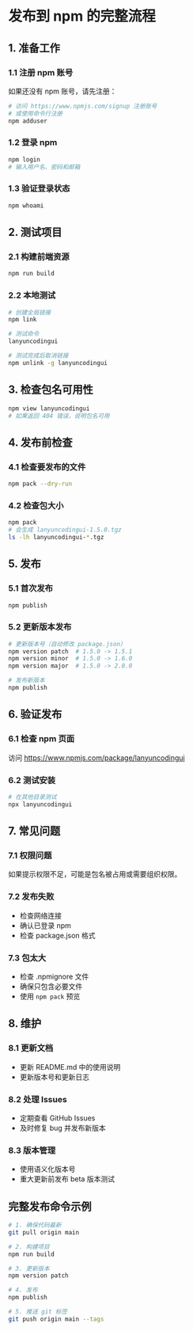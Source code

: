 # 发布到 npm 的完整流程

## 1. 准备工作

### 1.1 注册 npm 账号
如果还没有 npm 账号，请先注册：
```bash
# 访问 https://www.npmjs.com/signup 注册账号
# 或使用命令行注册
npm adduser
```

### 1.2 登录 npm
```bash
npm login
# 输入用户名、密码和邮箱
```

### 1.3 验证登录状态
```bash
npm whoami
```

## 2. 测试项目

### 2.1 构建前端资源
```bash
npm run build
```

### 2.2 本地测试
```bash
# 创建全局链接
npm link

# 测试命令
lanyuncodingui

# 测试完成后取消链接
npm unlink -g lanyuncodingui
```

## 3. 检查包名可用性

```bash
npm view lanyuncodingui
# 如果返回 404 错误，说明包名可用
```

## 4. 发布前检查

### 4.1 检查要发布的文件
```bash
npm pack --dry-run
```

### 4.2 检查包大小
```bash
npm pack
# 会生成 lanyuncodingui-1.5.0.tgz
ls -lh lanyuncodingui-*.tgz
```

## 5. 发布

### 5.1 首次发布
```bash
npm publish
```

### 5.2 更新版本发布
```bash
# 更新版本号（自动修改 package.json）
npm version patch  # 1.5.0 -> 1.5.1
npm version minor  # 1.5.0 -> 1.6.0
npm version major  # 1.5.0 -> 2.0.0

# 发布新版本
npm publish
```

## 6. 验证发布

### 6.1 检查 npm 页面
访问 https://www.npmjs.com/package/lanyuncodingui

### 6.2 测试安装
```bash
# 在其他目录测试
npx lanyuncodingui
```

## 7. 常见问题

### 7.1 权限问题
如果提示权限不足，可能是包名被占用或需要组织权限。

### 7.2 发布失败
- 检查网络连接
- 确认已登录 npm
- 检查 package.json 格式

### 7.3 包太大
- 检查 .npmignore 文件
- 确保只包含必要文件
- 使用 `npm pack` 预览

## 8. 维护

### 8.1 更新文档
- 更新 README.md 中的使用说明
- 更新版本号和更新日志

### 8.2 处理 Issues
- 定期查看 GitHub Issues
- 及时修复 bug 并发布新版本

### 8.3 版本管理
- 使用语义化版本号
- 重大更新前发布 beta 版本测试

## 完整发布命令示例

```bash
# 1. 确保代码最新
git pull origin main

# 2. 构建项目
npm run build

# 3. 更新版本
npm version patch

# 4. 发布
npm publish

# 5. 推送 git 标签
git push origin main --tags
```